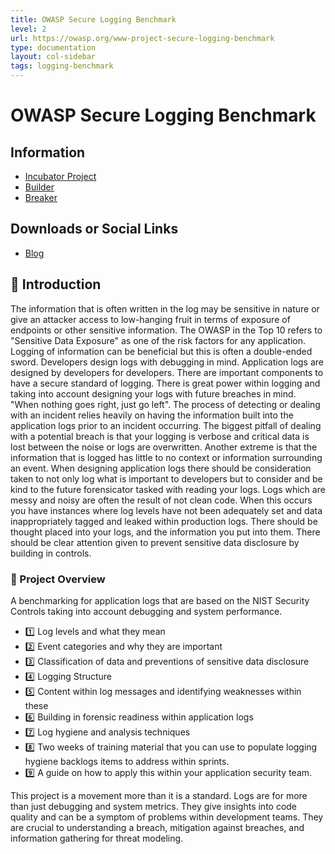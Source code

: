 ```yaml
---
title: OWASP Secure Logging Benchmark
level: 2
url: https://owasp.org/www-project-secure-logging-benchmark
type: documentation
layout: col-sidebar
tags: logging-benchmark
---
```


# OWASP Secure Logging Benchmark

## Information

- [Incubator Project](#)
- [Builder](#)
- [Breaker](#)

## Downloads or Social Links

- [Blog](https://veronica-schmitt.com/category/blog-posts/)

## :book: Introduction

The information that is often written in the log may be sensitive in nature or give an attacker access to low-hanging fruit in terms of exposure of endpoints or other sensitive information. The OWASP in the Top 10 refers to "Sensitive Data Exposure" as one of the risk factors for any application. Logging of information can be beneficial but this is often a double-ended sword. Developers design logs with debugging in mind. Application logs are designed by developers for developers. There are important components to have a secure standard of logging. There is great power within logging and taking into account designing your logs with future breaches in mind. "When nothing goes right, just go left". The process of detecting or dealing with an incident relies heavily on having the information built into the application logs prior to an incident occurring. The biggest pitfall of dealing with a potential breach is that your logging is verbose and critical data is lost between the noise or logs are overwritten. Another extreme is that the information that is logged has little to no context or information surrounding an event. When designing application logs there should be consideration taken to not only log what is important to developers but to consider and be kind to the future forensicator tasked with reading your logs. Logs which are messy and noisy are often the result of not clean code. When this occurs you have instances where log levels have not been adequately set and data inappropriately tagged and leaked within production logs. There should be thought placed into your logs, and the information you put into them. There should be clear attention given to prevent sensitive data disclosure by building in controls.

### :dart: Project Overview

A benchmarking for application logs that are based on the NIST Security Controls taking into account debugging and system performance.

- :one: Log levels and what they mean
- :two: Event categories and why they are important
- :three: Classification of data and preventions of sensitive data disclosure
- :four: Logging Structure
- :five: Content within log messages and identifying weaknesses within these
- :six: Building in forensic readiness within application logs
- :seven: Log hygiene and analysis techniques
- :eight: Two weeks of training material that you can use to populate logging hygiene backlogs items to address within sprints.
- :nine: A guide on how to apply this within your application security team.

This project is a movement more than it is a standard. Logs are for more than just debugging and system metrics. They give insights into code quality and can be a symptom of problems within development teams. They are crucial to understanding a breach, mitigation against breaches, and information gathering for threat modeling.
